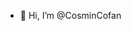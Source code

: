 - 👋 Hi, I’m @CosminCofan

<!---
CosminF21/CosminF21 is a ✨ special ✨ repository because its `README.md` (this file) appears on your GitHub profile.
You can click the Preview link to take a look at your changes.
--->
